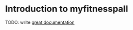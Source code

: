 # Introduction to myfitnesspall

TODO: write [great documentation](http://jacobian.org/writing/what-to-write/)
